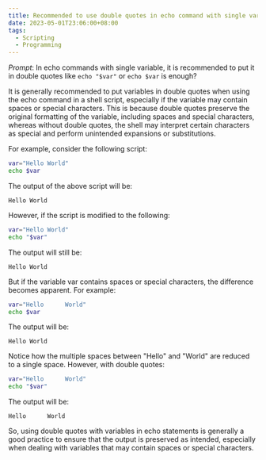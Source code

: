 ```yaml
---
title: Recommended to use double quotes in echo command with single variable
date: 2023-05-01T23:06:00+08:00
tags:
  - Scripting
  - Programming
---
```

_Prompt_: 
In echo commands with single variable, it is recommended to put it in double quotes like `echo "$var"` or `echo $var` is enough?

It is generally recommended to put variables in double quotes when using the echo command in a shell script, especially if the variable may contain spaces or special characters. This is because double quotes preserve the original formatting of the variable, including spaces and special characters, whereas without double quotes, the shell may interpret certain characters as special and perform unintended expansions or substitutions.

For example, consider the following script:

```bash
var="Hello World"
echo $var
```

The output of the above script will be:

```
Hello World
```

However, if the script is modified to the following:

```bash
var="Hello World"
echo "$var"
```

The output will still be:

```
Hello World
```

But if the variable var contains spaces or special characters, the difference becomes apparent. For example:

```bash
var="Hello      World"
echo $var
```

The output will be:

```
Hello World
```

Notice how the multiple spaces between "Hello" and "World" are reduced to a single space. However, with double quotes:

```bash
var="Hello      World"
echo "$var"
```

The output will be:

```
Hello      World
```

So, using double quotes with variables in echo statements is generally a good practice to ensure that the output is preserved as intended, especially when dealing with variables that may contain spaces or special characters.